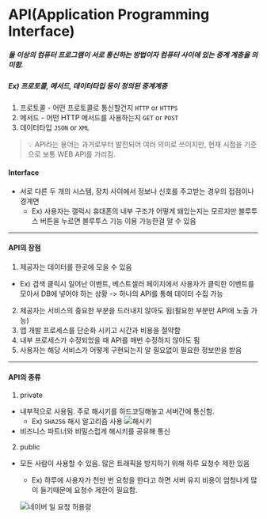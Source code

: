 # API(Application Programming Interface)

##### 둘 이상의 컴퓨터 프로그램이 서로 통신하는 방법이자 컴퓨터 사이에 있는 중계 계층을 의미함.

##### Ex) 프로토콜, 메서드, 데이터타입 등이 정의된 중계계층

1. 프로토콜 - 어떤 프로토콜로 통신할건지 `HTTP` or `HTTPS`
2. 메서드 - 어떤 HTTP 메서드를 사용하는지 `GET` or `POST`
3. 데이터타입 `JSON` or `XML`

> 💡 API라는 용어는 과거로부터 발전되어 여러 의미로 쓰이지만, 현재 시점을 기준으로 보통 WEB API를 가리킴.

#### Interface

- 서로 다른 두 개의 시스템, 장치 사이에서 정보나 신호를 주고받는 경우의 접점이나 경계면
  - Ex) 사용자는 갤럭시 휴대폰의 내부 구조가 어떻게 돼있는지는 모르지만 블루투스 버튼을 누르면 블루투스 기능 이용 가능한걸 알 수 있음

---

#### API의 장점

1. 제공자는 데이터를 한곳에 모을 수 있음

- Ex) 검색 클릭시 일어난 이벤트, 베스트셀러 페이지에서 사용자가 클릭한 이벤트를 모아서 DB에 넣어야 하는 상황 -> 하나의 API를 통해 데이터 수집 가능

2. 제공자는 서비스의 중요한 부분을 드러내지 않아도 됨(필요한 부분만 API에 노출 가능)
3. 앱 개발 프로세스를 단순화 시키고 시간과 비용을 절약함
4. 내부 프로세스가 수정되었을 때 API를 매번 수정하지 않아도 됨
5. 사용자는 해당 서비스가 어떻게 구현되는지 알 필요없이 필요한 정보만을 받음

---

#### API의 종류

1. private

- 내부적으로 사용됨. 주로 해시키를 하드코딩해놓고 서버간에 통신함.
  - Ex) `SHA256` 해시 알고리즘 사용
    ![해시키](<스크린샷 2024-09-30 오후 11.59.06.png>)
- 비즈니스 파트너와 비밀스럽게 해시키를 공유해 통신

2. public

- 모든 사람이 사용할 수 있음. 많은 트래픽을 방지하기 위해 하루 요청수 제한 있음

  - Ex) 하루에 사용자가 천만 번 요청을 한다고 하면 서버 유지 비용이 엄청나게 많이 들기때문에 요청수 제한이 필요함.

  ![네이버 일 요청 허용량](<스크린샷 2024-09-30 오후 11.46.33.png>)
